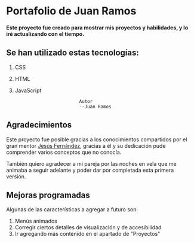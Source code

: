 # Portafolio de Juan Ramos

**Este proyecto fue creado para mostrar mis proyectos y habilidades, y lo iré actualizando con el tiempo.**

## Se han utilizado estas tecnologías:
1. CSS
2. HTML
3. JavaScript

                               Autor
                               --Juan Ramos
  
## Agradecimientos
Este proyecto fue posible gracias a los conocimientos compartidos por el gran mentor [Jesús Fernández](https://jsfdz.com/), gracias a él y su dedicación pude comprender varios conceptos que no conocía.

También quiero agradecer a mi pareja por las noches en vela que me animaba a seguir adelante y poder dar por completada esta primera versión.

## Mejoras programadas
Algunas de las características a agregar a futuro son:
1. Menús animados
2. Corregir ciertos detalles de visualización y de accesibilidad
3. Ir agregando más contenido en el apartado de "Proyectos"

